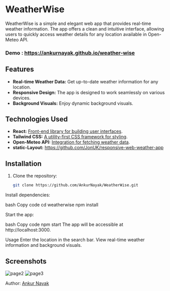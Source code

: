 # WeatherWise

WeatherWise is a simple and elegant web app that provides real-time weather information. The app offers a clean and intuitive interface, allowing users to quickly access weather details for any location available in Open-Meteo API. 

### Demo : https://ankurnayak.github.io/weather-wise

## Features

- **Real-time Weather Data:** Get up-to-date weather information for any location.
- **Responsive Design:** The app is designed to work seamlessly on various devices.
- **Background Visuals:** Enjoy dynamic background visuals.

## Technologies Used
- **React:** [Front-end library for building user interfaces](https://legacy.reactjs.org/docs/getting-started.html).
- **Tailwind CSS:** [A utility-first CSS framework for styling](https://tailwindcss.com/).
- **Open-Meteo API:** [Integration for fetching weather data](https://open-meteo.com).
- **static-Layout:** https://github.com/JonUK/responsive-web-weather-app

## Installation

1. Clone the repository:

   ```bash
   git clone https://github.com/AnkurNayak/WeatherWise.git
Install dependencies:

bash
Copy code
cd weatherwise
npm install


Start the app:

bash
Copy code
npm start
The app will be accessible at http://localhost:3000.

Usage
Enter the location in the search bar.
View real-time weather information and background visuals.

## Screenshots

![page2](https://github.com/AnkurNayak/weather-wise/assets/39209074/bf3d51b0-5069-4d28-b91a-08d89500839e)
![page3](https://github.com/AnkurNayak/weather-wise/assets/39209074/e410b556-e0da-46a3-8355-52b4ec5e5363)



Author: [Ankur Nayak](https://www.linkedin.com/in/dr-ankur-nayak)

